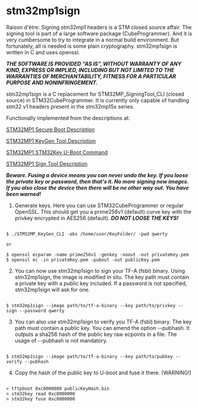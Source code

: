 # stm32mp1sign

Raison d'être:
Signing stm32mp1 headers is a STM closed source affair.
The signing tool is part of a large software package (CubeProgrammer).
And it is very cumbersome to try to integrate in a normal build environment.
But fortunately, all is needed is some plain cryptography.
stm32mp1sign is written in C and uses openssl.

**_THE SOFTWARE IS PROVIDED “AS IS”, WITHOUT WARRANTY OF ANY KIND, EXPRESS OR IMPLIED, INCLUDING BUT NOT LIMITED TO THE WARRANTIES OF MERCHANTABILITY, FITNESS FOR A PARTICULAR PURPOSE AND NONINFRINGEMENT._**

stm32mp1sign is a C replacement for STM32MP_SigningTool_CLI (closed source) in STM32CubeProgrammer.
It is currently only capable of handling stm32 v1 headers present in the stm32mp15x series.

Functionally implemented from the descriptions at:

[STM32MP1 Secure Boot Description](https://wiki.st.com/stm32mpu/wiki/STM32_MPU_ROM_code_secure_boot)

[STM32MP1 KeyGen Tool Description](https://wiki.st.com/stm32mpu/wiki/KeyGen_tool)

[STM32MP1 STM32Key U-Boot Command](https://wiki.st.com/stm32mpu/wiki/How_to_use_U-Boot_stm32key_command)

[STM32MP1 Sign Tool Description](https://wiki.st.com/stm32mpu/wiki/Signing_tool)

**_Beware. Fusing a device	means you can never undo the key.
If you loose the private key or	password, then that's it.
No more	signing	new images.
If you also close the device then there	will be	no other way out.
You have been warned!_**

1. Generate keys. Here you can use STM32CubeProgrammer or regular OpenSSL.
This should get	you a prime256v1 (default) curve key with	the privkey encrypted in AES256 (default).
**_DO NOT LOOSE THE KEYS!_**

```

$ ./STM32MP_KeyGen_CLI -abs /home/user/KeyFolder/ -pwd qwerty

or

$ openssl ecparam -name prime256v1 -genkey -noout -out privateKey.pem
$ openssl ec -in privateKey.pem -pubout -out publicKey.pem

```
2. You can now use stm32mp1sign	to sign your TF-A (fsbl) binary.
Using stm32mp1sign, the	image is modified in situ. The key path must contain a private key
with a public key included. If a password is not specified, stm32mp1sign will ask for one.
```

$ stm32mp1sign --image path/to/tf-a-binary --key path/to/privkey --sign --password qwerty

```
3. You can also use stm32mp1sign to verify you TF-A (fsbl) binary.
The key path must contain a public key. You can amend the option --pubhash. It outputs a sha256 hash of the public key raw ecpoints in a file.
The usage of --pubhash is not mandatory.
```

$ stm32mp1sign --image path/to/tf-a-binary --key path/to/pubkey --verify --pubhash

```
4. Copy	the hash of the	public key to U-boot and fuse it there. (WARNING!)
```

> tftpboot 0xc0000000 publicKeyHash.bin
> stm32key read 0xc0000000
> stm32key fuse 0xc0000000

```
